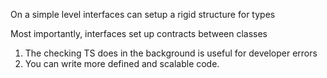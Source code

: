 On a simple level interfaces can setup a rigid structure for types

Most importantly, interfaces set up contracts between classes

1.  The checking TS does in the background is useful for developer errors
2.  You can write more defined and scalable code.
